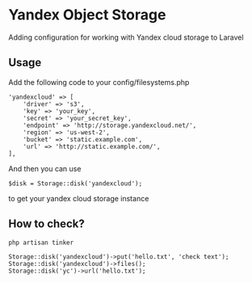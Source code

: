 # Yandex Object Storage
Adding configuration for working with Yandex cloud storage to Laravel

## Usage

Add the following code to your config/filesystems.php

    'yandexcloud' => [
	    'driver' => 's3',
	    'key' => 'your_key',
	    'secret' => 'your_secret_key',
	    'endpoint' => 'http://storage.yandexcloud.net/',
	    'region' => 'us-west-2',
	    'bucket' => 'static.example.com',
	    'url' => 'http://static.example.com/',
    ],

And then you can use

    $disk = Storage::disk('yandexcloud');

to get your yandex cloud storage instance

## How to check?
```
php artisan tinker
```

```
Storage::disk('yandexcloud')->put('hello.txt', 'check text');
Storage::disk('yandexcloud')->files();
Storage::disk('yc')->url('hello.txt');
```
